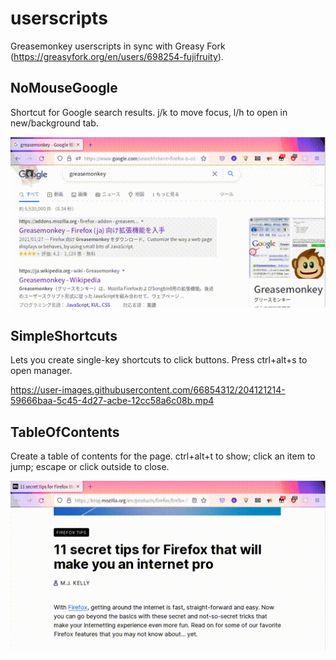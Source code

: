 # userscripts
Greasemonkey userscripts in sync with Greasy Fork (https://greasyfork.org/en/users/698254-fujifruity).

## NoMouseGoogle
Shortcut for Google search results. j/k to move focus, l/h to open in new/background tab.

<img src="https://raw.githubusercontent.com/fujifruity/userscripts/master/res/NoMouseGoogle.gif">

## SimpleShortcuts
Lets you create single-key shortcuts to click buttons. Press ctrl+alt+s to open manager.

https://user-images.githubusercontent.com/66854312/204121214-59666baa-5c45-4d27-acbe-12cc58a6c08b.mp4

## TableOfContents
Create a table of contents for the page. ctrl+alt+t to show; click an item to jump; escape or click outside to close.

<img src="https://raw.githubusercontent.com/fujifruity/userscripts/master/res/TableOfContents.gif">
